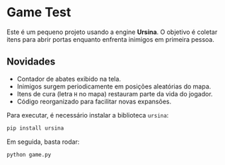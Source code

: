 # Game Test

Este é um pequeno projeto usando a engine **Ursina**. O objetivo é coletar itens para abrir portas enquanto enfrenta inimigos em primeira pessoa.

## Novidades

- Contador de abates exibido na tela.
- Inimigos surgem periodicamente em posições aleatórias do mapa.
- Itens de cura (letra `H` no mapa) restauram parte da vida do jogador.
- Código reorganizado para facilitar novas expansões.

Para executar, é necessário instalar a biblioteca `ursina`:

```bash
pip install ursina
```

Em seguida, basta rodar:

```bash
python game.py
```
